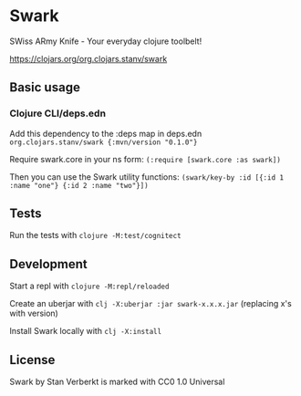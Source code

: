 # Swark

SWiss ARmy Knife - Your everyday clojure toolbelt!

https://clojars.org/org.clojars.stanv/swark

## Basic usage

### Clojure CLI/deps.edn

Add this dependency to the :deps map in deps.edn
`org.clojars.stanv/swark {:mvn/version "0.1.0"}`

Require swark.core in your ns form:
`(:require [swark.core :as swark])`

Then you can use the Swark utility functions:
`(swark/key-by :id [{:id 1 :name "one"} {:id 2 :name "two"}])`

## Tests

Run the tests with `clojure -M:test/cognitect`

## Development

Start a repl with `clojure -M:repl/reloaded`

Create an uberjar with `clj -X:uberjar :jar swark-x.x.x.jar` (replacing x's with version)

Install Swark locally with `clj -X:install`

## License

Swark by Stan Verberkt is marked with CC0 1.0 Universal 
